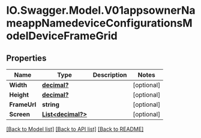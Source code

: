 # IO.Swagger.Model.V01appsownerNameappNamedeviceConfigurationsModelDeviceFrameGrid
## Properties

Name | Type | Description | Notes
------------ | ------------- | ------------- | -------------
**Width** | [**decimal?**](BigDecimal.md) |  | [optional] 
**Height** | [**decimal?**](BigDecimal.md) |  | [optional] 
**FrameUrl** | **string** |  | [optional] 
**Screen** | [**List&lt;decimal?&gt;**](BigDecimal.md) |  | [optional] 

[[Back to Model list]](../README.md#documentation-for-models) [[Back to API list]](../README.md#documentation-for-api-endpoints) [[Back to README]](../README.md)

